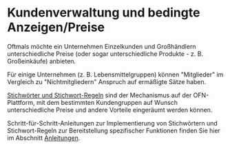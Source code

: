 # Kundenverwaltung und bedingte Anzeigen/Preise

Oftmals möchte ein Unternehmen Einzelkunden und Großhändlern unterschiedliche Preise (oder sogar unterschiedliche Produkte - z. B. Großeinkäufe) anbieten.

Für einige Unternehmen (z. B. Lebensmittelgruppen) können "Mitglieder" im Vergleich zu "Nichtmitgliedern" Anspruch auf ermäßigte Sätze haben.

[Stichwörter und Stichwort-Regeln](tags-and-tag-rules.md) sind der Mechanismus auf der OFN-Plattform, mit dem bestimmten Kundengruppen auf Wunsch unterschiedliche Preise und andere Vorteile eingeräumt werden können.

Schritt-für-Schritt-Anleitungen zur Implementierung von Stichwörtern und Stichwort-Regeln zur Bereitstellung spezifischer Funktionen finden Sie hier im Abschnitt [Anleitungen](../../../hub-management-tips/how-tos/).
